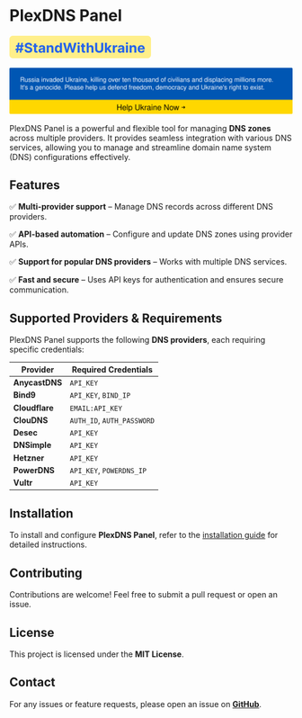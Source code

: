 # PlexDNS Panel

[![StandWithUkraine](https://raw.githubusercontent.com/vshymanskyy/StandWithUkraine/main/badges/StandWithUkraine.svg)](https://github.com/vshymanskyy/StandWithUkraine/blob/main/docs/README.md)

[![SWUbanner](https://raw.githubusercontent.com/vshymanskyy/StandWithUkraine/main/banner2-direct.svg)](https://github.com/vshymanskyy/StandWithUkraine/blob/main/docs/README.md)

PlexDNS Panel is a powerful and flexible tool for managing **DNS zones** across multiple providers. It provides seamless integration with various DNS services, allowing you to manage and streamline domain name system (DNS) configurations effectively.

## Features
✅ **Multi-provider support** – Manage DNS records across different DNS providers.

✅ **API-based automation** – Configure and update DNS zones using provider APIs.

✅ **Support for popular DNS providers** – Works with multiple DNS services.

✅ **Fast and secure** – Uses API keys for authentication and ensures secure communication.

## Supported Providers & Requirements
PlexDNS Panel supports the following **DNS providers**, each requiring specific credentials:

| Provider    | Required Credentials |
|------------|---------------------|
| **AnycastDNS** | `API_KEY` |
| **Bind9** | `API_KEY`, `BIND_IP` |
| **Cloudflare** | `EMAIL:API_KEY` |
| **ClouDNS** | `AUTH_ID`, `AUTH_PASSWORD` |
| **Desec** | `API_KEY` |
| **DNSimple** | `API_KEY` |
| **Hetzner** | `API_KEY` |
| **PowerDNS** | `API_KEY`, `POWERDNS_IP` |
| **Vultr** | `API_KEY` |

## Installation
To install and configure **PlexDNS Panel**, refer to the [installation guide](install.md) for detailed instructions.

## Contributing
Contributions are welcome! Feel free to submit a pull request or open an issue.

## License
This project is licensed under the **MIT License**.

## Contact
For any issues or feature requests, please open an issue on **[GitHub](https://github.com/getnamingo/dnspanel/issues)**.
